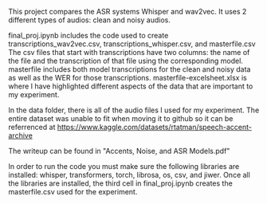 This project compares the ASR systems Whisper and wav2vec. It uses 2 different types of audios: clean and noisy audios.

final_proj.ipynb includes the code used to create transcriptions_wav2vec.csv, transcriptions_whisper.csv, and masterfile.csv
The csv files that start with transcriptions have two columns: the name of the file and the transcription of that file using the corresponding model.
masterfile includes both model transcriptions for the clean and noisy data as well as the WER for those transcriptions.
masterfile-excelsheet.xlsx is where I have highlighted different aspects of the data that are important to my experiment.

In the data folder, there is all of the audio files I used for my experiment. The entire dataset was unable to fit when moving it to github so it can be referrenced at https://www.kaggle.com/datasets/rtatman/speech-accent-archive

The writeup can be found in "Accents, Noise, and ASR Models.pdf"

In order to run the code you must make sure the following libraries are installed: whisper, transformers, torch, librosa, os, csv, and jiwer.
Once all the libraries are installed, the third cell in final_proj.ipynb creates the masterfile.csv used for the experiment.
